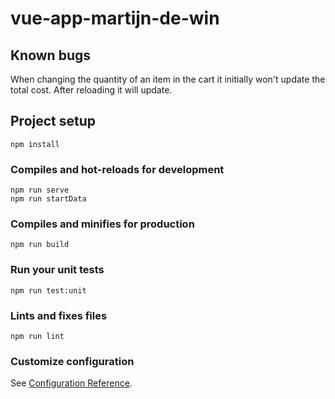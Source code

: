# vue-app-martijn-de-win

## Known bugs

When changing the quantity of an item in the cart it initially won't update the total cost. After reloading it will update.

## Project setup

```
npm install
```

### Compiles and hot-reloads for development

```
npm run serve
npm run startData
```

### Compiles and minifies for production

```
npm run build
```

### Run your unit tests

```
npm run test:unit
```

### Lints and fixes files

```
npm run lint
```

### Customize configuration

See [Configuration Reference](https://cli.vuejs.org/config/).

